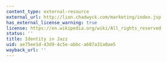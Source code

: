 ```yaml
---
content_type: external-resource
external_url: http://lion.chadwyck.com/marketing/index.jsp
has_external_license_warning: true
license: https://en.wikipedia.org/wiki/All_rights_reserved
status: ''
title: Identity in Jazz
uid: ae75ee1d-43d9-4c5e-abbc-a687a31a0ae5
wayback_url: ''
---
```

